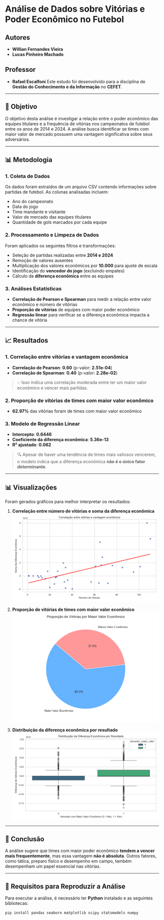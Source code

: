 # Análise de Dados sobre Vitórias e Poder Econômico no Futebol

## Autores
- **Willian Fernandes Vieira**  
- **Lucas Pinheiro Machado**  

## Professor
- **Rafael Escalfoni**
Este estudo foi desenvolvido para a disciplina de **Gestão do Conhecimento e da Informação** no **CEFET**.

---

## 📌 Objetivo  
O objetivo desta análise é investigar a relação entre o poder econômico das equipes titulares e a frequência de vitórias nos campeonatos de futebol entre os anos de 2014 e 2024. A análise busca identificar se times com maior valor de mercado possuem uma vantagem significativa sobre seus adversários.

---

## 📊 Metodologia  

### **1. Coleta de Dados**  
Os dados foram extraídos de um arquivo CSV contendo informações sobre partidas de futebol. As colunas analisadas incluem:
- Ano do campeonato
- Data do jogo
- Time mandante e visitante
- Valor de mercado das equipes titulares
- Quantidade de gols marcados por cada equipe

### **2. Processamento e Limpeza de Dados**  
Foram aplicados os seguintes filtros e transformações:
- Seleção de partidas realizadas entre **2014 e 2024**
- Remoção de valores ausentes
- Multiplicação dos valores econômicos por **10.000** para ajuste de escala
- Identificação do **vencedor do jogo** (excluindo empates)
- Cálculo da **diferença econômica** entre as equipes

### **3. Análises Estatísticas**  
- **Correlação de Pearson e Spearman** para medir a relação entre valor econômico e número de vitórias  
- **Proporção de vitórias** de equipes com maior poder econômico  
- **Regressão linear** para verificar se a diferença econômica impacta a chance de vitória  

---

## 📈 Resultados

### **1. Correlação entre vitórias e vantagem econômica**
- **Correlação de Pearson**: **0.60** (p-valor: **2.51e-04**)  
- **Correlação de Spearman**: **0.40** (p-valor: **2.28e-02**)  

> 💡 Isso indica uma correlação moderada entre ter um maior valor econômico e vencer mais partidas.

### **2. Proporção de vitórias de times com maior valor econômico**
- **62.97%** das vitórias foram de times com maior valor econômico  

### **3. Modelo de Regressão Linear**
- **Intercepto**: **0.6446**  
- **Coeficiente da diferença econômica**: **5.36e-13**  
- **R² ajustado**: **0.062**  

> 🔍 Apesar de haver uma tendência de times mais valiosos vencerem, o modelo indica que a diferença econômica **não é o único fator determinante**.

---

## 📊 Visualizações

Foram gerados gráficos para melhor interpretar os resultados:

1. **Correlação entre número de vitórias e soma da diferença econômica**  
   ![Correlação](GCI/correlacao_vitorias_economia.png)
   
2. **Proporção de vitórias de times com maior valor econômico**  
   ![Proporção de Vitórias](GCI/proporcao_vitorias_economia.png)
   
3. **Distribuição da diferença econômica por resultado**  
   ![Boxplot Diferença Econômica](GCI/boxplot_diferenca_valores.png)

---

## 📌 Conclusão  
A análise sugere que times com maior poder econômico **tendem a vencer mais frequentemente**, mas essa vantagem **não é absoluta**. Outros fatores, como tática, preparo físico e desempenho em campo, também desempenham um papel essencial nas vitórias.

---

## 📝 Requisitos para Reproduzir a Análise  

Para executar a análise, é necessário ter **Python** instalado e as seguintes bibliotecas:

```bash
pip install pandas seaborn matplotlib scipy statsmodels numpy
